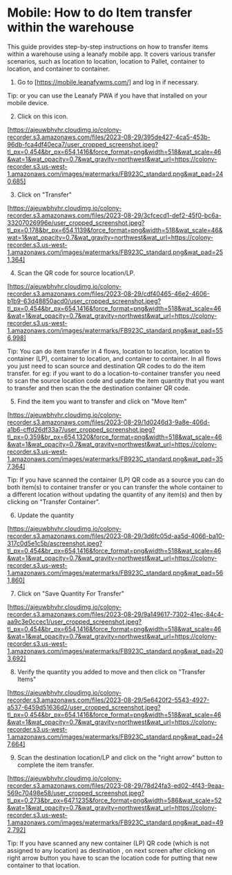 # Mobile: How to do Item transfer within the warehouse

This guide provides step-by-step instructions on how to transfer items within a warehouse using a leanafy mobile app. It covers various transfer scenarios, such as location to location, location to Pallet, container to location, and container to container. 

1. Go to [https://mobile.leanafywms.com/] and log in if necessary.


Tip: or you can use the Leanafy PWA if you have that installed on your mobile device.


2. Click on this icon.

[https://ajeuwbhvhr.cloudimg.io/colony-recorder.s3.amazonaws.com/files/2023-08-29/395de427-4ca5-453b-96db-fca4df40eca7/user_cropped_screenshot.jpeg?tl_px=0,454&br_px=654,1416&force_format=png&width=518&wat_scale=46&wat=1&wat_opacity=0.7&wat_gravity=northwest&wat_url=https://colony-recorder.s3.us-west-1.amazonaws.com/images/watermarks/FB923C_standard.png&wat_pad=240,685]


3. Click on "Transfer"

[https://ajeuwbhvhr.cloudimg.io/colony-recorder.s3.amazonaws.com/files/2023-08-29/3cfcecd1-def2-45f0-bc6a-33207026996e/user_cropped_screenshot.jpeg?tl_px=0,178&br_px=654,1139&force_format=png&width=518&wat_scale=46&wat=1&wat_opacity=0.7&wat_gravity=northwest&wat_url=https://colony-recorder.s3.us-west-1.amazonaws.com/images/watermarks/FB923C_standard.png&wat_pad=251,364]


4. Scan the QR code for source location/LP.

[https://ajeuwbhvhr.cloudimg.io/colony-recorder.s3.amazonaws.com/files/2023-08-29/cdf40465-46e2-4606-b1b9-63d48850acd0/user_cropped_screenshot.jpeg?tl_px=0,454&br_px=654,1416&force_format=png&width=518&wat_scale=46&wat=1&wat_opacity=0.7&wat_gravity=northwest&wat_url=https://colony-recorder.s3.us-west-1.amazonaws.com/images/watermarks/FB923C_standard.png&wat_pad=556,998]


Tip: You can do item transfer in 4 flows, location to location, location to container (LP), container to location, and container to container. In all flows you just need to scan source and destination QR codes to do the item transfer. for eg: if you want to do a location-to-container transfer you need to scan the source location code and update the item quantity that you want to transfer and then scan the the destination container QR code.


5. Find the item you want to transfer and click on "Move Item"

[https://ajeuwbhvhr.cloudimg.io/colony-recorder.s3.amazonaws.com/files/2023-08-29/1d0246d3-9a8e-406d-a1b6-cffd26df33a7/user_cropped_screenshot.jpeg?tl_px=0,359&br_px=654,1320&force_format=png&width=518&wat_scale=46&wat=1&wat_opacity=0.7&wat_gravity=northwest&wat_url=https://colony-recorder.s3.us-west-1.amazonaws.com/images/watermarks/FB923C_standard.png&wat_pad=357,364]


Tip: If you have scanned the container (LP) QR code as a source you can do both item(s) to container transfer or you can transfer the whole container to a different location without updating the quantity of any item(s) and then by clicking on "Transfer Container".


6. Update the quantity

[https://ajeuwbhvhr.cloudimg.io/colony-recorder.s3.amazonaws.com/files/2023-08-29/3d6fc05d-aa5d-4066-ba10-317c0d5e1c5b/ascreenshot.jpeg?tl_px=0,454&br_px=654,1416&force_format=png&width=518&wat_scale=46&wat=1&wat_opacity=0.7&wat_gravity=northwest&wat_url=https://colony-recorder.s3.us-west-1.amazonaws.com/images/watermarks/FB923C_standard.png&wat_pad=561,860]


7. Click on "Save Quantity For Transfer"

[https://ajeuwbhvhr.cloudimg.io/colony-recorder.s3.amazonaws.com/files/2023-08-29/9a149617-7302-41ec-84c4-aa9c3e0ccec1/user_cropped_screenshot.jpeg?tl_px=0,454&br_px=654,1416&force_format=png&width=518&wat_scale=46&wat=1&wat_opacity=0.7&wat_gravity=northwest&wat_url=https://colony-recorder.s3.us-west-1.amazonaws.com/images/watermarks/FB923C_standard.png&wat_pad=203,692]


8. Verify the quantity you added to move and then click on "Transfer Items"

[https://ajeuwbhvhr.cloudimg.io/colony-recorder.s3.amazonaws.com/files/2023-08-29/5e6420f2-5543-4927-a537-6459d51636d2/user_cropped_screenshot.jpeg?tl_px=0,454&br_px=654,1416&force_format=png&width=518&wat_scale=46&wat=1&wat_opacity=0.7&wat_gravity=northwest&wat_url=https://colony-recorder.s3.us-west-1.amazonaws.com/images/watermarks/FB923C_standard.png&wat_pad=247,664]


9. Scan the destination location/LP and click on the "right arrow" button to complete the item transfer.

[https://ajeuwbhvhr.cloudimg.io/colony-recorder.s3.amazonaws.com/files/2023-08-29/78d24fa3-ed02-4f43-9eaa-569c70498e58/user_cropped_screenshot.jpeg?tl_px=0,273&br_px=647,1235&force_format=png&width=586&wat_scale=52&wat=1&wat_opacity=0.7&wat_gravity=northwest&wat_url=https://colony-recorder.s3.us-west-1.amazonaws.com/images/watermarks/FB923C_standard.png&wat_pad=492,792]


Tip: If you have scanned any new container (LP) QR code (which is not assigned to any location) as destination , on next screen after clicking on right arrow button you have to scan the location code for putting that new container to that location.